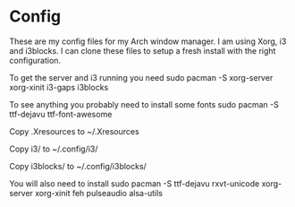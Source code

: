 # Config
These are my config files for my Arch window manager. I am using Xorg, i3 and i3blocks.
I can clone these files to setup a fresh install with the right configuration.

To get the server and i3 running you need
sudo pacman -S xorg-server xorg-xinit i3-gaps i3blocks

To see anything you probably need to install some fonts
sudo pacman -S ttf-dejavu ttf-font-awesome 

Copy .Xresources to ~/.Xresources

Copy i3/         to ~/.config/i3/

Copy i3blocks/   to ~/.config/i3blocks/

You will also need to install 
sudo pacman -S ttf-dejavu rxvt-unicode xorg-server xorg-xinit feh pulseaudio alsa-utils

